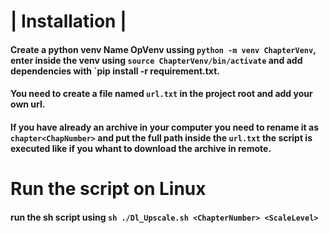 <h1>| Installation |</h1>

#### Create a python venv Name OpVenv ussing `python -m venv ChapterVenv`, enter inside the venv using `source ChapterVenv/bin/activate` and add dependencies with `pip install -r requirement.txt.

#### You need to create a file named `url.txt` in the project root and add your own url.
#### If you have already an archive in your computer you need to rename it as `chapter<ChapNumber>` and put the full path inside the `url.txt` the script is executed like if you whant to download the archive in remote.

<h1>Run the script on Linux</h1>

#### run the sh script using `sh ./Dl_Upscale.sh <ChapterNumber> <ScaleLevel>`
